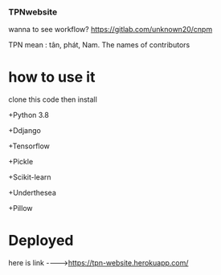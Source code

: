 ### TPNwebsite
wanna to see workflow?
https://gitlab.com/unknown20/cnpm

TPN mean : tân, phát, Nam. The names of contributors
# how to use it
clone this code then install
                
+Python 3.8

+Ddjango

+Tensorflow

+Pickle

+Scikit-learn 

+Underthesea

+Pillow

# Deployed
here is link ---->https://tpn-website.herokuapp.com/
